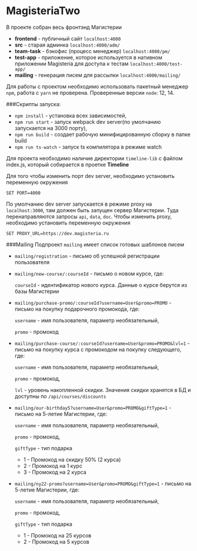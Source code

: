# MagisteriaTwo

В проекте собран весь фронтэнд Магистерии
* **frontend** - публичный сайт `localhost:4000`
* **src** - старая админка `localhost:4000/adm/`
* **team-task** - бэкофис (процесс менеджер) `localhost:4000/pm/`
* **test-app** - приложение, которое используется в нативном приложении Magisteria для доступа к тестам `localhost:4000/test-app/`
* **mailing** - генерация писем для рассылки `localhost:4000/mailing/`

Для работы с проектом необходимо использовать пакетный менеджер `npm`, работа с `yarn` не проверена.
Проверенные версии `node`: 12, 14.

###Скрипты запуска:
* `npm install` - установка всех зависимостей,
* `npm run start` - запуск webpack dev server(по умолчанию запускается на 3000 порту),
* `npm run build` - создает рабочую минифицированную сборку в папке build
* `npm run ts-watch` - запуск ts компилятора в режиме watch

Для проекта необходимо наличие директории `timeline-lib` с файлом index.js, который собирается в проетке **Timeline**

Для того чтобы изменить порт dev server, необходимо установить переменную окружения 

`SET PORT=4000`

По умолчанию dev server запускается в режиме proxy на `localhost:3000`, там должен быть запущен сервер Магистерии.
Туда перенаправляются запросы `api`, `data`, `doc`. Чтобы изменить proxy, необходимо установить переменную окружения

`SET PROXY_URL=https://dev.magisteria.ru`

###Mailing
Подпроект `mailing` имеет список готовых шаблонов писем
* `mailing/registration` - письмо об успешной регистрации пользователя
* `mailing/new-course/:courseId` - письмо о новом курсе, где: 

    `courseId` - идентификатор нового курса. Данные о курсе берутся из базы Магистерии

* `mailing/purchase-promo/:courseId?username=User&promo=PROMO` - письмо на покупку подарочного промокода, где:
    
    `username` - имя пользователя, параметр необязательный,
    
    `promo` - промокод
    
* `mailing/purchase-course/:courseId?username=User&promo=PROMO&lvl=1` - письмо на покупку курса с промокодом на покупку следующего, где:
    
    `username` - имя пользователя, параметр необязательный,
    
    `promo` - промокод,
    
    `lvl` - уровень накопленной скидки. Значения скидки хранятся в БД и доступны по `/api/courses/discounts`

* `mailing/our-birthday5?username=User&promo=PROMO&giftType=1` - письмо на 5-летие Магистерии, где:
    
    `username` - имя пользователя, параметр необязательный,
    
    `promo` - промокод,
    
    `giftType` - тип подарка
    * 1 - Промокод на скидку 50% (2 курса)
    * 2 - Промокод на 1 курс
    * 3 - Промокод  на 2 курса
    
* `mailing/ny22-promo?username=User&promo=PROMO&giftType=1` - письмо на 5-летие Магистерии, где:
    
    `username` - имя пользователя, параметр необязательный,
    
    `promo` - промокод,
    
    `giftType` - тип подарка
    * 1 - Промокод на 25 курсов
    * 2 - Промокод на 5 курсов
